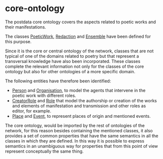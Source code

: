 # core-ontology
<p>The postdata core ontology covers the aspects related to poetic works and their manifestations.</p>
<P>The classes <a href="http://postdata.linhd.uned.es/ontology/POSTDATA-core/documentation/index.html#http://postdata.linhd.uned.es/ontology/postdata-core#PoeticWork">PoeticWork</a>, <a href="http://postdata.linhd.uned.es/ontology/POSTDATA-core/documentation/index.html#http://postdata.linhd.uned.es/ontology/postdata-core#Redaction">Redaction</a> and <a href="http://postdata.linhd.uned.es/ontology/POSTDATA-core/documentation/index.html#http://postdata.linhd.uned.es/ontology/postdata-core#Ensemble">Ensemble</a> have been defined for this purpose.</P>
<P>Since it is the core or central ontology of the network, classes that are not typical of one of the domains related to poetry but that represent a transversal knowledge have also been incorporated. These classes complete the relevant information not only for the classes of the core ontology but also for other ontologies of a more specific domain. </P>
<P>The following entities have therefore been identified: 
<ul><li><a href="http://postdata.linhd.uned.es/ontology/POSTDATA-core/documentation/index.html#http://postdata.linhd.uned.es/ontology/postdata-core#Person">Person</a> and <a href="http://postdata.linhd.uned.es/ontology/POSTDATA-core/documentation/index.html#http://postdata.linhd.uned.es/ontology/postdata-core#Organisation">Organisation</a>, to model the agents that intervene in the poetic work with different roles.</li>
<li><a href="http://postdata.linhd.uned.es/ontology/POSTDATA-core/documentation/index.html#http://postdata.linhd.uned.es/ontology/postdata-core#CreatorRole">CreatorRole</a> and <a href="http://postdata.linhd.uned.es/ontology/POSTDATA-core/documentation/index.html#http://postdata.linhd.uned.es/ontology/postdata-core#Role">Role</a> that model the authorship or creation of the works and elements of manifestation and transmission and other roles as editor, for example.</li>
<li><a href="http://postdata.linhd.uned.es/ontology/POSTDATA-core/documentation/index.html#http://postdata.linhd.uned.es/ontology/postdata-core#Place">Place</a> and <a href="http://postdata.linhd.uned.es/ontology/POSTDATA-core/documentation/index.html#http://postdata.linhd.uned.es/ontology/postdata-core#Event">Event</a>, to represent places of origin and mentioned events.</li></ul></P>
<p>The core ontology, would be imported by the rest of ontologies of the network, for this reason besides containing the mentioned classes, it also provides a set of common properties that have the same semantics in all the classes in which they are defined. In this way it is possible to express semantics in an unambiguous way for properties that from this point of view represent conceptually the same thing.  </p> 
